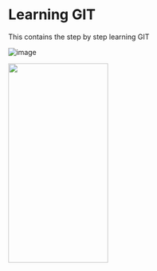 # Learning GIT

This contains the step by step learning GIT

![image](https://user-images.githubusercontent.com/15100077/208880325-73824c43-81e1-4be7-b363-b46c6e18567c.png=250*250)

<img src="[https://camo.githubusercontent.com/...](https://user-images.githubusercontent.com/15100077/208880325-73824c43-81e1-4be7-b363-b46c6e18567c.png)" data-canonical-src="https://user-images.githubusercontent.com/15100077/208880325-73824c43-81e1-4be7-b363-b46c6e18567c.png" width="200" height="400" />
